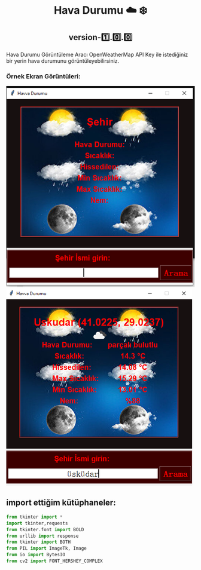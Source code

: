 <h1 align="center">Hava Durumu ☁️ ❄️</h1>
<h2 align="center">version-1️⃣.0️⃣.0️⃣</h2>
 
 Hava Durumu Görüntüleme Aracı
 OpenWeatherMap API Key ile istediğiniz bir yerin hava durumunu görüntüleyebilirsiniz.

### Örnek Ekran Görüntüleri:
![image1](./ss/ss1.png) ![image2](./ss/ss2.png)

## import ettiğim kütüphaneler: 
```python
from tkinter import *
import tkinter,requests
from tkinter.font import BOLD
from urllib import response
from tkinter import BOTH
from PIL import ImageTk, Image
from io import BytesIO
from cv2 import FONT_HERSHEY_COMPLEX
```
